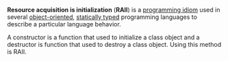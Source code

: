**Resource acquisition is initialization** (**RAII**) is a [programming idiom](https://en.wikipedia.org/wiki/Programming_idiom "Programming idiom" ) used in several [object-oriented](https://en.wikipedia.org/wiki/Object-oriented_programming "Object-oriented programming"), [statically typed](https://en.wikipedia.org/wiki/Statically-typed_programming_language "Statically-typed programming language") programming languages to describe a particular language behavior.

A constructor is a function that used to initialize a class object and a destructor is function that used to destroy a class object. Using this method is RAII.